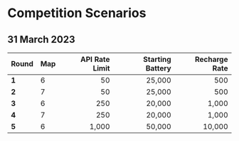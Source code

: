 # Competition Scenarios

## 31 March 2023

| Round | Map | API Rate Limit | Starting Battery | Recharge Rate |
| ----- | --- | -------------: | ---------------: | ------------: |
| **1** | 6   |             50 |           25,000 |           500 |
| **2** | 7   |             50 |           25,000 |           500 |
| **3** | 6   |            250 |           20,000 |         1,000 |
| **4** | 7   |            250 |           20,000 |         1,000 |
| **5** | 6   |          1,000 |           50,000 |        10,000 |

